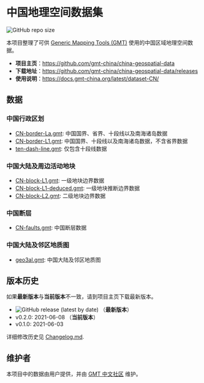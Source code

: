 # 中国地理空间数据集

![GitHub repo size](https://img.shields.io/github/repo-size/gmt-china/china-geospatial-data)

本项目整理了可供 [Generic Mapping Tools (GMT)](https://www.generic-mapping-tools.org/)
使用的中国区域地理空间数据。

- **项目主页**：https://github.com/gmt-china/china-geospatial-data
- **下载地址**：https://github.com/gmt-china/china-geospatial-data/releases
- **使用说明**：https://docs.gmt-china.org/latest/dataset-CN/

## 数据

### 中国行政区划

- [CN-border-La.gmt](CN-border-La.gmt): 中国国界、省界、十段线以及南海诸岛数据
- [CN-border-L1.gmt](CN-border-L1.gmt): 中国国界、十段线以及南海诸岛数据，不含省界数据
- [ten-dash-line.gmt](ten-dash-line.gmt): 仅包含十段线数据

### 中国大陆及周边活动地块

- [CN-block-L1.gmt](CN-block-L1.gmt): 一级地块边界数据
- [CN-block-L1-deduced.gmt](CN-block-L1-deduced.gmt): 一级地块推断边界数据
- [CN-block-L2.gmt](CN-block-L2.gmt): 二级地块边界数据

### 中国断层

- [CN-faults.gmt](CN-faults.gmt): 中国断层数据

### 中国大陆及邻区地质图

- [geo3al.gmt](geo3al.gmt): 中国大陆及邻区地质图

## 版本历史

如果**最新版本**与**当前版本**不一致，请到项目主页下载最新版本。

- ![GitHub release (latest by date)](https://img.shields.io/github/v/release/gmt-china/china-geospatial-data) （**最新版本**）
- v0.2.0: 2021-06-08 （**当前版本**）
- v0.1.0: 2021-06-03

详细修改历史见 [Changelog.md](Changelog.md).

## 维护者

本项目中的数据由用户提供，并由 [GMT 中文社区](https://gmt-china.org/) 维护。
